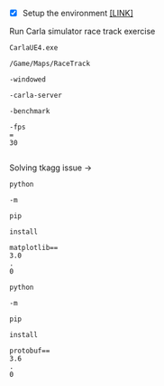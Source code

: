 - [x] Setup the environment [[LINK]](https://www.coursera.org/learn/intro-self-driving-cars/programming/ac8R5/final-project-self-driving-vehicle-control)

  

Run Carla simulator race track exercise

  

```
CarlaUE4.exe
 
/Game/Maps/RaceTrack
 
-windowed
 
-carla-server
 
-benchmark
 
-fps
=
30


```

Solving tkagg issue ->

  

```
python
 
-m
 
pip
 
install
 
matplotlib==
3.0
.
0

```

```
python
 
-m
 
pip
 
install
 
protobuf==
3.6
.
0

```